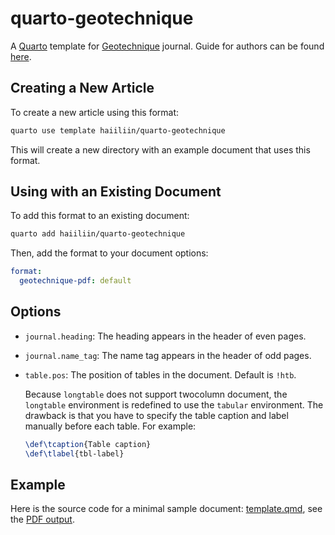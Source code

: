 # quarto-geotechnique

A [Quarto](https://quarto.org/) template for [Geotechnique](https://www.icevirtuallibrary.com/journal/jgeot) journal. Guide for authors can be found [here](https://www.icevirtuallibrary.com/page/authors/preparing-your-manuscript/guidelines-engineering).

## Creating a New Article

To create a new article using this format:

```bash
quarto use template haiiliin/quarto-geotechnique
```

This will create a new directory with an example document that uses this format.

## Using with an Existing Document

To add this format to an existing document:

```bash
quarto add haiiliin/quarto-geotechnique
```

Then, add the format to your document options:

```yaml
format:
  geotechnique-pdf: default
```

## Options

- `journal.heading`: The heading appears in the header of even pages.
- `journal.name_tag`: The name tag appears in the header of odd pages.
- `table.pos`: The position of tables in the document. Default is `!htb`.
  
  Because `longtable` does not support twocolumn document, the `longtable` environment is redefined to use the `tabular` environment. The drawback is that you have to specify the table caption and label manually before each table. For example:

  ```tex
  \def\tcaption{Table caption}
  \def\tlabel{tbl-label}
  ```

## Example

Here is the source code for a minimal sample document: [template.qmd](template.qmd), see the [PDF output](template.pdf).
